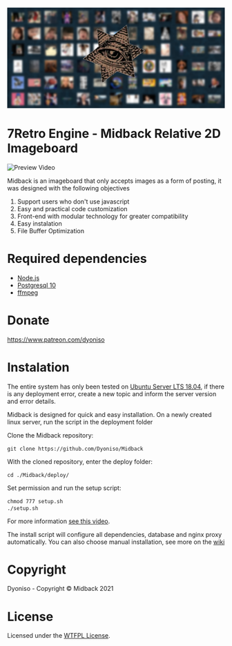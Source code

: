 ![alt text](https://github.com/Dyoniso/Midback/blob/master/public/assets/final_image.png?raw=true)

# 7Retro Engine - Midback Relative 2D Imageboard

![Preview Video](https://www.youtube.com/watch?v=dq_5pX_fdbQ)

Midback is an imageboard that only accepts images as a form of posting, it was designed with the following objectives

1. Support users who don't use javascript
2. Easy and practical code customization
3. Front-end with modular technology for greater compatibility
4. Easy instalation
5. File Buffer Optimization

# Required dependencies
* [Node.js](http://nodejs.org)
* [Postgresql 10](https://www.postgresql.org)
* [ffmpeg](https://ffmpeg.org/)

# Donate
https://www.patreon.com/dyoniso

# Instalation
The entire system has only been tested on [Ubuntu Server LTS 18.04](https://releases.ubuntu.com/18.04/), if there is any deployment error,
create a new topic and inform the server version and error details.

Midback is designed for quick and easy installation.
On a newly created linux server, run the script in the deployment folder

Clone the Midback repository:
```
git clone https://github.com/Dyoniso/Midback
```
With the cloned repository, enter the deploy folder:
```
cd ./Midback/deploy/
```
Set permission and run the setup script:
```
chmod 777 setup.sh
./setup.sh
```
For more information [see this video](https://www.youtube.com/watch?v=7oONH93n_Bo&ab_channel=7RetroEngine).

The install script will configure all dependencies, database and nginx proxy automatically.
You can also choose manual installation, see more on the [wiki](https://github.com/Dyoniso/Midback/wiki)

# Copyright
Dyoniso - Copyright © Midback 2021

# License
Licensed under the [WTFPL License](http://www.wtfpl.net/).
